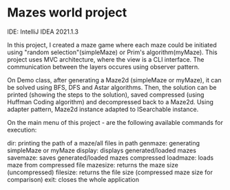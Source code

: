 # Mazes world project

IDE: IntelliJ IDEA 2021.1.3

In this project, I created a maze game where each maze could be initiated using "random selection"(simpleMaze) or Prim's algorithm(myMaze).
This project uses MVC architecture, where the view is a CLI interface. The communication between the layers occures using observer pattern.

On Demo class, after generating a Maze2d (simpleMaze or myMaze), it can be solved using BFS, DFS and Astar algorithms.
Then, the solution can be printed (showing the steps to the solution), saved compressed (using Huffman Coding algorithm) 
and decompressed back to a Maze2d. Using adapter pattern, Maze2d instance adapted to ISearchable instance. 

On the main menu of this project - are the following available commands for execution:

dir: printing the path of a maze/all files in path 
genmaze: generating simpleMaze or myMaze 
display: displays generated/loaded mazes 
savemaze: saves generated/loaded mazes compressed 
loadmaze: loads maze from compressed file 
mazesize: returns the maze size (uncompressed) 
filesize: returns the file size (compressed maze size for comparison) 
exit: closes the whole application
